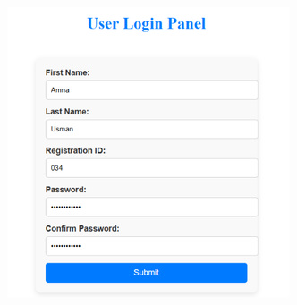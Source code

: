 ![User Admin Panel](https://github.com/Amna-usman/Login-panel-laravel/blob/main/user-login.png?raw=true)

